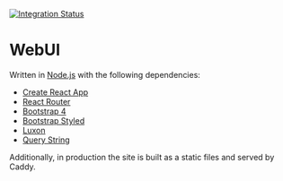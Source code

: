 [![Integration Status](https://github.com/jhburns/ExperienceCapture/workflows/WebUI/badge.svg)](https://github.com/jhburns/ExperienceCapture/actions?query=workflow%3A%22WebUI%22)

# WebUI

Written in [Node.js](https://nodejs.org/en/) with the following dependencies:

- [Create React App](https://reactjs.org/docs/create-a-new-react-app.html)
- [React Router](https://reacttraining.com/react-router/)
- [Bootstrap 4](https://getbootstrap.com/)
- [Bootstrap Styled](https://bootstrap-styled.github.io/bootstrap-styled/)
- [Luxon](https://moment.github.io/luxon/)
- [Query String](https://www.npmjs.com/package/query-string)

Additionally, in production the site is built as a static files and served by Caddy.